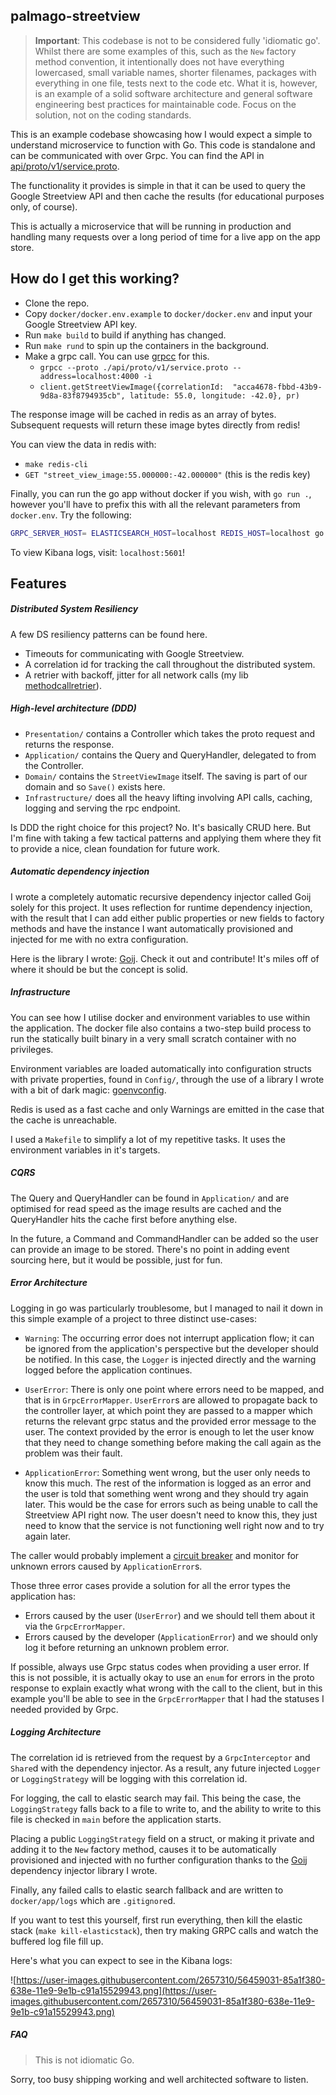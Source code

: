 palmago-streetview
---

> **Important**: This codebase is not to be considered fully 'idiomatic go'. Whilst there are some examples of this,
such as the `New` factory method convention, it intentionally does not have everything lowercased, small variable names, 
shorter filenames, packages with everything in one file, tests next to the code etc. What it is, however, is an example 
of a solid software architecture and general software engineering best practices for maintainable code. Focus on the
solution, not on the coding standards.

This is an example codebase showcasing how I would expect a simple to understand microservice to function with Go. This
code is standalone and can be communicated with over Grpc. You can find the API in 
[api/proto/v1/service.proto](./api/proto/v1/service.proto).

The functionality it provides is simple in that it can be used to query the Google Streetview API and then cache the
results (for educational purposes only, of course).

This is actually a microservice that will be running in production and handling many requests over a long period of
time for a live app on the app store.

## How do I get this working?

- Clone the repo.
- Copy `docker/docker.env.example` to `docker/docker.env` and input your Google Streetview API key.
- Run `make build` to build if anything has changed.
- Run `make rund` to spin up the containers in the background.
- Make a grpc call. You can use [grpcc](https://github.com/njpatel/grpcc) for this.
    - `grpcc --proto ./api/proto/v1/service.proto --address=localhost:4000 -i`
    - `client.getStreetViewImage({correlationId:  "acca4678-fbbd-43b9-9d8a-83f8794935cb", latitude: 55.0, longitude: -42.0}, pr)`
    
The response image will be cached in redis as an array of bytes. Subsequent requests will return these image bytes 
directly from redis! 

You can view the data in redis with:

- `make redis-cli`
- `GET "street_view_image:55.000000:-42.000000"` (this is the redis key)

Finally, you can run the go app without docker if you wish, with `go run .`, however you'll have to prefix this with all
the relevant parameters from `docker.env`. Try the following:

```bash
GRPC_SERVER_HOST= ELASTICSEARCH_HOST=localhost REDIS_HOST=localhost go run .
```

To view Kibana logs, visit: `localhost:5601`!

## Features

##### Distributed System Resiliency

A few DS resiliency patterns can be found here.

- Timeouts for communicating with Google Streetview.
- A correlation id for tracking the call throughout the distributed system.
- A retrier with backoff, jitter for all network calls (my lib [methodcallretrier](github.com/j7mbo/methodcallretrier)). 

##### High-level architecture (DDD)

- `Presentation/` contains a Controller which takes the proto request and returns the response.
- `Application/` contains the Query and QueryHandler, delegated to from the Controller.
- `Domain/` contains the `StreetViewImage` itself. The saving is part of our domain and so `Save()` exists here.
- `Infrastructure/` does all the heavy lifting involving API calls, caching, logging and serving the rpc endpoint.

Is DDD the right choice for this project? No. It's basically CRUD here. But I'm fine with taking a few tactical patterns
and applying them where they fit to provide a nice, clean foundation for future work.

##### Automatic dependency injection

I wrote a completely automatic recursive dependency injector called Goij solely for this project. It uses reflection for
runtime dependency injection, with the result that I can add either public properties or new fields to factory methods 
and have the instance I want automatically provisioned and injected for me with no extra configuration.

Here is the library I wrote: [Goij](github.com/j7mbo/goij). Check it out and contribute! It's miles off of where it
should be but the concept is solid.

##### Infrastructure

You can see how I utilise docker and environment variables to use within the application. The docker file also contains
a two-step build process to run the statically built binary in a very small scratch container with no privileges.

Environment variables are loaded automatically into configuration structs with private properties, found in `Config/`, 
through the use of a library I wrote with a bit of dark magic: [goenvconfig](github.com/j7mbo/goenvconfig).

Redis is used as a fast cache and only Warnings are emitted in the case that the cache is unreachable.

I used a `Makefile` to simplify a lot of my repetitive tasks. It uses the environment variables in it's targets.

##### CQRS

The Query and QueryHandler can be found in `Application/` and are optimised for read speed as the image results are
cached and the QueryHandler hits the cache first before anything else.

In the future, a Command and CommandHandler can be added so the user can provide an image to be stored. There's no point
in adding event sourcing here, but it would be possible, just for fun.

##### Error Architecture

Logging in go was particularly troublesome, but I managed to nail it down in this simple example of a project to three
distinct use-cases:

- `Warning`: The occurring error does not interrupt application flow; it can be ignored from the application's
perspective but the developer should be notified. In this case, the `Logger` is injected directly and the warning logged
before the application continues. 

- `UserError`: There is only one point where errors need to be mapped, and that is in `GrpcErrorMapper`. `UserError`s
are allowed to propagate back to the controller layer, at which point they are passed to a mapper which returns the
relevant grpc status and the provided error message to the user. The context provided by the error is enough to let the
user know that they need to change something before making the call again as the problem was their fault.

- `ApplicationError`: Something went wrong, but the user only needs to know this much. The rest of the information is
logged as an error and the user is told that something went wrong and they should try again later. This would be the
case for errors such as being unable to call the Streetview API right now. The user doesn't need to know this, they just
need to know that the service is not functioning well right now and to try again later.

The caller would probably implement a [circuit breaker](https://martinfowler.com/bliki/CircuitBreaker.html) and monitor
for unknown errors caused by `ApplicationError`s.

Those three error cases provide a solution for all the error types the application has:

- Errors caused by the user (`UserError`) and we should tell them about it via the `GrpcErrorMapper`.
- Errors caused by the developer (`ApplicationError`) and we should only log it before returning an unknown problem 
error.

If possible, always use Grpc status codes when providing a user error. If this is not possible, it is actually okay to
use an `enum` for errors in the proto response to explain exactly what wrong with the call to the client, but in this
example you'll be able to see in the `GrpcErrorMapper` that I had the statuses I needed provided by Grpc.

##### Logging Architecture

The correlation id is retrieved from the request by a `GrpcInterceptor` and `Share`d with the dependency injector. As a
result, any future injected `Logger` or `LoggingStrategy` will be logging with this correlation id.

For logging, the call to elastic search may fail. This being the case, the `LoggingStrategy` falls back to a file to
write to, and the ability to write to this file is checked in `main` before the application starts.

Placing a public `LoggingStrategy` field on a struct, or making it private and adding it to the `New` factory method, 
causes it to be automatically provisioned and injected with no further configuration thanks to the 
[Goij](http://github.com/j7mbo/goij) dependency injector library I wrote.

Finally, any failed calls to elastic search fallback and are written to `docker/app/logs` which are `.gitignore`d.

If you want to test this yourself, first run everything, then kill the elastic stack (`make kill-elasticstack`), then 
try making GRPC calls and watch the buffered log file fill up.

Here's what you can expect to see in the Kibana logs:

![https://user-images.githubusercontent.com/2657310/56459031-85a1f380-638e-11e9-9e1b-c91a15529943.png](https://user-images.githubusercontent.com/2657310/56459031-85a1f380-638e-11e9-9e1b-c91a15529943.png)

##### FAQ

> This is not idiomatic Go.

Sorry, too busy shipping working and well architected software to listen.